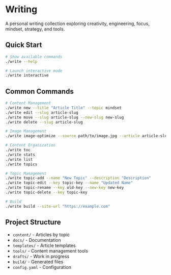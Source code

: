 # Writing

A personal writing collection exploring creativity, engineering, focus, mindset, strategy, and tools.

## Quick Start

```bash
# Show available commands
./write --help

# Launch interactive mode
./write interactive
```

## Common Commands

```bash
# Content Management
./write new --title "Article Title" --topic mindset
./write edit --slug article-slug
./write move --slug article-slug --new-slug new-slug
./write delete --slug article-slug

# Image Management
./write image-optimize --source path/to/image.jpg --article article-slug

# Content Organization
./write toc
./write stats
./write list
./write topics

# Topic Management
./write topic-add --name "New Topic" --description "Description"
./write topic-edit --key topic-key --name "Updated Name"
./write topic-rename --key old-key --new-key new-key
./write topic-delete --key topic-key

# Build
./write build --site-url "https://example.com"
```

## Project Structure

- `content/` - Articles by topic
- `docs/` - Documentation
- `templates/` - Article templates
- `tools/` - Content management tools
- `drafts/` - Work in progress
- `build/` - Generated files
- `config.yaml` - Configuration
